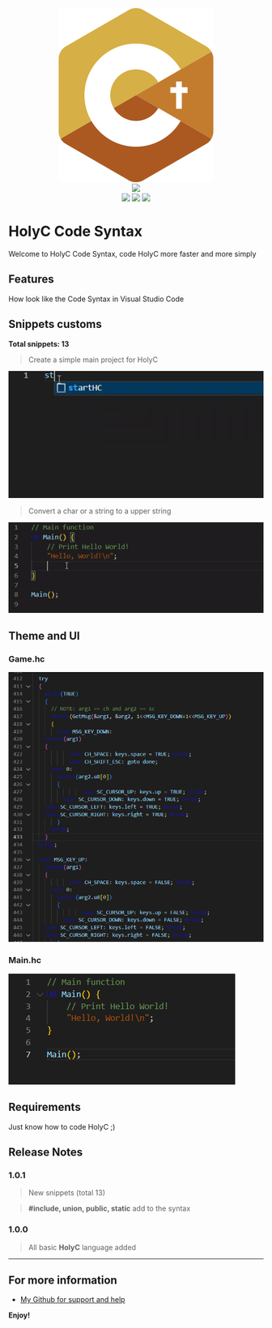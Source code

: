 <p align="center">
  <img src="https://github.com/Creator754915/HolyC-Code-Syntax/blob/main/images/HolyC_Logo.png">
  <br>
  <img src="https://img.shields.io/badge/Version-1.0.0-green?style=for-the-badge">
  <br>
  <img src="https://img.shields.io/badge/Author-Creator754915-blue?style=flat-square">
  <img src="https://img.shields.io/badge/Open%20Source-Yes-darkgreen?style=flat-square">
  <img src="https://img.shields.io/badge/Maintained%3F-Yes-lightblue?style=flat-square">
</p>


# HolyC Code Syntax

Welcome to HolyC Code Syntax, code HolyC more faster and more simply

## Features

How look like the Code Syntax in Visual Studio Code

## Snippets customs

**Total snippets: 13**

> Create a simple main project for HolyC

![Main Snippets](https://github.com/Creator754915/HolyC-Code-Syntax/blob/main/images/snippets2.gif)

> Convert a char or a string to a upper string

![ToUpper](https://github.com/Creator754915/HolyC-Code-Syntax/blob/main/images/snippets1.gif)

## Theme and UI

### Game.hc

![Image1](https://github.com/Creator754915/HolyC-Code-Syntax/blob/main/images/image.png)

### Main.hc

![Image2](https://github.com/Creator754915/HolyC-Code-Syntax/blob/main/images/image2.png)

## Requirements

Just know how to code HolyC ;)


## Release Notes

### 1.0.1

> New snippets (total 13)

> **#include, union, public, static** add to the syntax

### 1.0.0

> All basic **HolyC** language added

---

## For more information

* [My Github for support and help](https://github.com/Creator754915/HolyC-Code-Syntax)


**Enjoy!**
